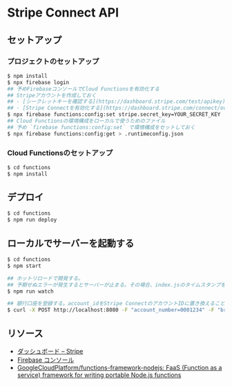 # Stripe Connect API

## セットアップ

### プロジェクトのセットアップ

```sh
$ npm install
$ npx firebase login
## 予めFirebaseコンソールでCloud Functionsを有効化する
## Stripeアカウントを作成しておく
## - [シークレットキーを確認する](https://dashboard.stripe.com/test/apikey)
## - [Stripe Connectを有効化する](https://dashboard.stripe.com/connect/overview)
$ npx firebase functions:config:set stripe.secret_key=YOUR_SECRET_KEY
## Cloud Functionsの環境構成をローカルで使うためのファイル
## 予め `firebase functions:config:set` で環境構成をセットしておく
$ npx firebase functions:config:get > .runtimeconfig.json
```

### Cloud Functionsのセットアップ

```sh
$ cd functions
$ npm install
```

## デプロイ

```sh
$ cd functions
$ npm run deploy
```

## ローカルでサーバーを起動する

```sh
$ cd functions
$ npm start

## ホットリロードで開発する。
## 予期せぬエラーが発生するとサーバーが止まる。その場合、index.jsのタイムスタンプを更新する（テキトーにファイル保存したり `touch index.js` する）と再起動できる。
$ npm run watch

## 銀行口座を登録する。account_idをStripe ConnectのアカウントIDに置き換えること。
$ curl -X POST http://localhost:8080 -F "account_number=0001234" -F "branch_number=000" -F "bank_number=1100" -F "account_holder_name=カ）ヤマダ" -F "account_id=acct_xxxxxxxxxxxxx" -F "app_user_id=1"

```

## リソース

- [ダッシュボード – Stripe](https://dashboard.stripe.com/dashboard)
- [Firebase コンソール](https://console.firebase.google.com/)
- [GoogleCloudPlatform/functions-framework-nodejs: FaaS (Function as a service) framework for writing portable Node.js functions](https://github.com/GoogleCloudPlatform/functions-framework-nodejs)

